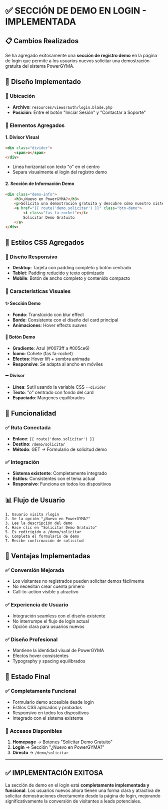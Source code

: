 # ✅ SECCIÓN DE DEMO EN LOGIN - IMPLEMENTADA

## 📋 Cambios Realizados

Se ha agregado exitosamente una **sección de registro demo** en la página de login que permite a los usuarios nuevos solicitar una demostración gratuita del sistema PowerGYMA.

## 🎨 Diseño Implementado

### 🔗 Ubicación
- **Archivo**: `resources/views/auth/login.blade.php`
- **Posición**: Entre el botón "Iniciar Sesión" y "Contactar a Soporte"

### 🎯 Elementos Agregados

#### 1. **Divisor Visual**
```html
<div class="divider">
    <span>o</span>
</div>
```
- Línea horizontal con texto "o" en el centro
- Separa visualmente el login del registro demo

#### 2. **Sección de Información Demo**
```html
<div class="demo-info">
    <h3>¿Nuevo en PowerGYMA?</h3>
    <p>Solicita una demostración gratuita y descubre cómo nuestro sistema puede ayudarte a optimizar tu consumo energético.</p>
    <a href="{{ route('demo.solicitar') }}" class="btn-demo">
        <i class="fas fa-rocket"></i>
        Solicitar Demo Gratuito
    </a>
</div>
```

## 🎨 Estilos CSS Agregados

### 📱 Diseño Responsivo
- **Desktop**: Tarjeta con padding completo y botón centrado
- **Tablet**: Padding reducido y texto optimizado
- **Mobile**: Botón de ancho completo y contenido compacto

### 🎯 Características Visuales

#### ✨ **Sección Demo**
- **Fondo**: Translúcido con blur effect
- **Borde**: Consistente con el diseño del card principal
- **Animaciones**: Hover effects suaves

#### 🚀 **Botón Demo**
- **Gradiente**: Azul (#0073ff a #005ce6)
- **Ícono**: Cohete (fas fa-rocket)
- **Efectos**: Hover lift + sombra animada
- **Responsive**: Se adapta al ancho en móviles

#### ➖ **Divisor**
- **Línea**: Sutil usando la variable CSS `--divider`
- **Texto**: "o" centrado con fondo del card
- **Espaciado**: Margenes equilibrados

## 🔧 Funcionalidad

### ✅ **Ruta Conectada**
- **Enlace**: `{{ route('demo.solicitar') }}`
- **Destino**: `/demo/solicitar`
- **Método**: GET → Formulario de solicitud demo

### ✅ **Integración**
- **Sistema existente**: Completamente integrado
- **Estilos**: Consistentes con el tema actual
- **Responsivo**: Funciona en todos los dispositivos

## 📊 Flujo de Usuario

```
1. Usuario visita /login
2. Ve la opción "¿Nuevo en PowerGYMA?"
3. Lee la descripción del demo
4. Hace clic en "Solicitar Demo Gratuito"
5. Es redirigido a /demo/solicitar
6. Completa el formulario de demo
7. Recibe confirmación de solicitud
```

## 🎯 Ventajas Implementadas

### ✅ **Conversión Mejorada**
- Los visitantes no registrados pueden solicitar demos fácilmente
- No necesitan crear cuenta primero
- Call-to-action visible y atractivo

### ✅ **Experiencia de Usuario**
- Integración seamless con el diseño existente
- No interrumpe el flujo de login actual
- Opción clara para usuarios nuevos

### ✅ **Diseño Profesional**
- Mantiene la identidad visual de PowerGYMA
- Efectos hover consistentes
- Typography y spacing equilibrados

## 🚀 Estado Final

### ✅ **Completamente Funcional**
- Formulario demo accesible desde login
- Estilos CSS aplicados y probados
- Responsivo en todos los dispositivos
- Integrado con el sistema existente

### 🔗 **Accesos Disponibles**
1. **Homepage** → Botones "Solicitar Demo Gratuito"
2. **Login** → Sección "¿Nuevo en PowerGYMA?"
3. **Directo** → `/demo/solicitar`

---

## ✅ IMPLEMENTACIÓN EXITOSA

La sección de demo en el login está **completamente implementada y funcional**. Los usuarios nuevos ahora tienen una forma clara y atractiva de solicitar demostraciones directamente desde la página de login, mejorando significativamente la conversión de visitantes a leads potenciales.